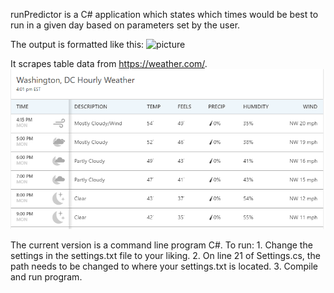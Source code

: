 runPredictor is a C# application which states which times would be best to run in a given day based on parameters set by the user.

The output is formatted like this:
![picture](img3.PNG)

It scrapes table data from https://weather.com/.
![picture](img2.PNG)

The current version is a command line program C#.  To run:
    1. Change the settings in the settings.txt file to your liking.
    2. On line 21 of Settings.cs, the path needs to be changed to where your settings.txt is located.
    3. Compile and run program.

